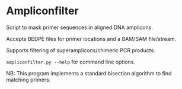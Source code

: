 # Ampliconfilter 
Script to mask primer sequences in aligned DNA amplicons.

Accepts BEDPE files for primer locations and a BAM/SAM file/stream.

Supports filtering of superamplicons/chimeric PCR products.

`ampliconfilter.py --help`  for command line options.

NB: This program implements a standard bisection algorithm to find matching primers.

